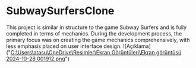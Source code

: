 # SubwaySurfersClone
This project is similar in structure to the game Subway Surfers and is fully completed in terms of mechanics. During the development process, the primary focus was on creating the game mechanics comprehensively, with less emphasis placed on user interface design.
![Açıklama]("[C:\Users\atasu\OneDrive\Resimler\Ekran Görüntüleri\Ekran görüntüsü 2024-10-28 001912.png](https://github.com/ErenAtasun/SubwaySurfersClone/blob/main/Assets/Character/textures/Ekran%20görüntüsü%202024-10-28%20001912.png)")
